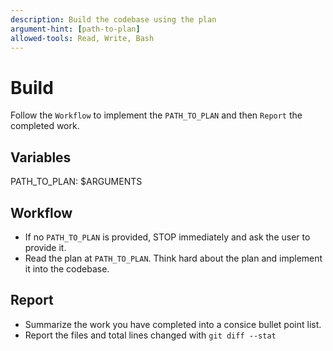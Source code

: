 ```yaml
---
description: Build the codebase using the plan
argument-hint: [path-to-plan]
allowed-tools: Read, Write, Bash
---
```


# Build

Follow the `Workflow` to implement the `PATH_TO_PLAN` and then `Report` the completed work.

## Variables

PATH_TO_PLAN: $ARGUMENTS

## Workflow

- If no `PATH_TO_PLAN` is provided, STOP immediately and ask the user to provide it.
- Read the plan at `PATH_TO_PLAN`. Think hard about the plan and implement it into the codebase.

## Report

- Summarize the work you have completed into a consice bullet point list.
- Report the files and total lines changed with `git diff --stat`

